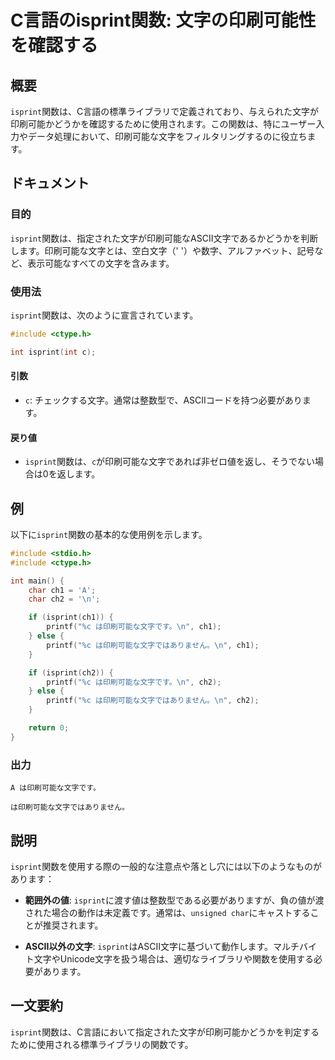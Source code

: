 <!--
Meta Description: # C言語のisprint関数: 文字の印刷可能性を確認する ## 概要 `isprint`関数は、C言語の標準ライブラリで定義されており、与えられた文字が印刷可能かどうかを確認するために使用されます。この関数は、特にユーザー入力やデータ処理において、印刷可能な文字をフィルタリングするのに役立ちます...
Meta Keywords: isprint, 関数は, ch1, ch2, printf
-->

# C言語のisprint関数: 文字の印刷可能性を確認する

## 概要
`isprint`関数は、C言語の標準ライブラリで定義されており、与えられた文字が印刷可能かどうかを確認するために使用されます。この関数は、特にユーザー入力やデータ処理において、印刷可能な文字をフィルタリングするのに役立ちます。

## ドキュメント
### 目的
`isprint`関数は、指定された文字が印刷可能なASCII文字であるかどうかを判断します。印刷可能な文字とは、空白文字（' '）や数字、アルファベット、記号など、表示可能なすべての文字を含みます。

### 使用法
`isprint`関数は、次のように宣言されています。

```c
#include <ctype.h>

int isprint(int c);
```

#### 引数
- `c`: チェックする文字。通常は整数型で、ASCIIコードを持つ必要があります。

#### 戻り値
- `isprint`関数は、`c`が印刷可能な文字であれば非ゼロ値を返し、そうでない場合は0を返します。

## 例
以下に`isprint`関数の基本的な使用例を示します。

```c
#include <stdio.h>
#include <ctype.h>

int main() {
    char ch1 = 'A';
    char ch2 = '\n';

    if (isprint(ch1)) {
        printf("%c は印刷可能な文字です。\n", ch1);
    } else {
        printf("%c は印刷可能な文字ではありません。\n", ch1);
    }

    if (isprint(ch2)) {
        printf("%c は印刷可能な文字です。\n", ch2);
    } else {
        printf("%c は印刷可能な文字ではありません。\n", ch2);
    }

    return 0;
}
```

### 出力
```
A は印刷可能な文字です。
 
は印刷可能な文字ではありません。
```

## 説明
`isprint`関数を使用する際の一般的な注意点や落とし穴には以下のようなものがあります：

- **範囲外の値**: `isprint`に渡す値は整数型である必要がありますが、負の値が渡された場合の動作は未定義です。通常は、`unsigned char`にキャストすることが推奨されます。
  
- **ASCII以外の文字**: `isprint`はASCII文字に基づいて動作します。マルチバイト文字やUnicode文字を扱う場合は、適切なライブラリや関数を使用する必要があります。

## 一文要約
`isprint`関数は、C言語において指定された文字が印刷可能かどうかを判定するために使用される標準ライブラリの関数です。
